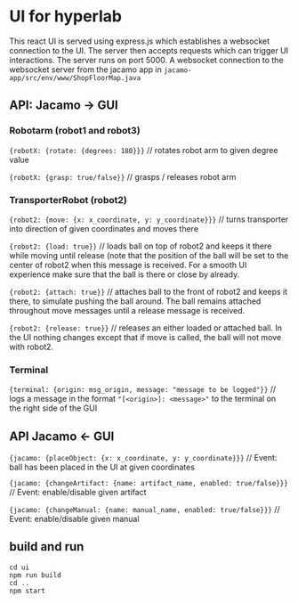 # UI for hyperlab
This react UI is served using express.js which establishes a websocket connection to the UI. The server then accepts requests which can trigger UI interactions.
The server runs on port 5000.
A websocket connection to the websocket server from the jacamo app in `jacamo-app/src/env/www/ShopFloorMap.java`

## API: Jacamo → GUI
### Robotarm (robot1 and robot3)
`{robotX: {rotate: {degrees: 180}}}` // rotates robot arm to given degree value

`{robotX: {grasp: true/false}}` // grasps / releases robot arm

### TransporterRobot (robot2)
`{robot2: {move: {x: x_coordinate, y: y_coordinate}}}` // turns transporter into direction of given coordinates and moves there

`{robot2: {load: true}}` // loads ball on top of robot2 and keeps it there while moving until release (note that the position of the ball will be set to the center of robot2 when this message is received. For a smooth UI experience make sure that the ball is there or close by already.

`{robot2: {attach: true}}` // attaches ball to the front of robot2 and keeps it there, to simulate pushing the ball around. The ball remains attached throughout move messages until a release message is received.

`{robot2: {release: true}}` // releases an either loaded or attached ball. In the UI nothing changes except that if move is called, the ball will not move with robot2.

### Terminal
`{terminal: {origin: msg_origin, message: "message to be logged"}}` // logs a message in the format `"[<origin>]: <message>"` to the terminal on the right side of the GUI

## API Jacamo ← GUI
`{jacamo: {placeObject: {x: x_coordinate, y: y_coordinate}}}` // Event: ball has been placed in the UI at given coordinates

`{jacamo: {changeArtifact: {name: artifact_name, enabled: true/false}}}` // Event: enable/disable given artifact

`{jacamo: {changeManual: {name: manual_name, enabled: true/false}}}` // Event: enable/disable given manual

## build and run
~~~
cd ui
npm run build
cd ..
npm start
~~~

